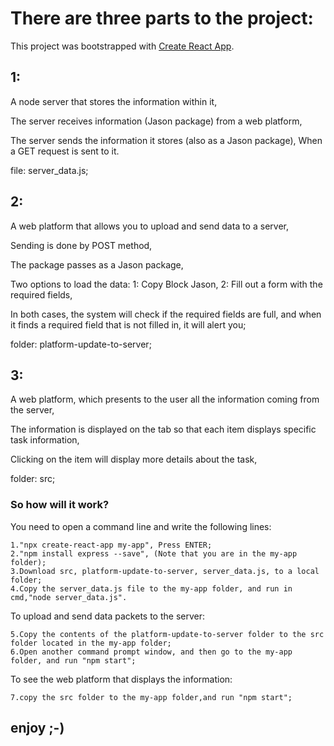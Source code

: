 


# There are three parts to the project:

This project was bootstrapped with [Create React App](https://github.com/facebook/create-react-app).

## 1:

A node server that stores the information within it,

The server receives information (Jason package) from a web platform,

The server sends the information it stores (also as a Jason package), When a GET request is sent to it.

file:
    server_data.js;

## 2:

A web platform that allows you to upload and send data to a server,

Sending is done by POST method,

The package passes as a Jason package,

Two options to load the data:
    1: Copy Block Jason,
    2: Fill out a form with the required fields,

In both cases, the system will check if the required fields are full, and when it finds a required field that is not filled in, it will alert you;

folder:
    platform-update-to-server;

## 3:

A web platform, which presents to the user all the information coming from the server,

The information is displayed on the tab so that each item displays specific task information,

Clicking on the item will display more details about the task,

folder:
    src;

### So how will it work?

You need to open a command line and write the following lines:

    1."npx create-react-app my-app", Press ENTER;
    2."npm install express --save", (Note that you are in the my-app folder);
    3.Download src, platform-update-to-server, server_data.js, to a local folder;
    4.Copy the server_data.js file to the my-app folder, and run in cmd,"node server_data.js".

To upload and send data packets to the server:

    5.Copy the contents of the platform-update-to-server folder to the src folder located in the my-app folder;
    6.Open another command prompt window, and then go to the my-app folder, and run "npm start";

To see the web platform that displays the information:

    7.copy the src folder to the my-app folder,and run "npm start";

## enjoy ;-)

